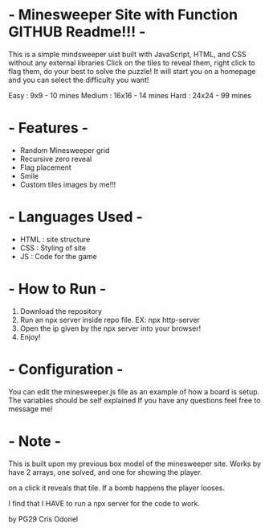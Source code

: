 # - Minesweeper Site with Function GITHUB Readme!!! - #

This is a simple mindsweeper uist built with JavaScript, HTML, and CSS without any external libraries
Click on the tiles to reveal them, right click to flag them, do your best to solve the puzzle!
It will start you on a homepage and you can select the difficulty you want!

Easy     : 9x9   - 10 mines
Medium   : 16x16 - 14 mines
Hard     : 24x24 - 99 mines

# - Features - #

- Random Minesweeper grid
- Recursive zero reveal
- Flag placement
- Smile
- Custom tiles images by me!!!

# - Languages Used - #

- HTML : site structure
- CSS  : Styling of site
- JS   : Code for the game

# - How to Run - #

1. Download the repository
2. Run an npx server inside repo file. EX: npx http-server 
3. Open the ip given by the npx server into your browser!
4. Enjoy!

# - Configuration - #

You can edit the minesweeper.js file as an example of how a board is setup.
The variables should be self explained
If you have any questions feel free to message me!

# - Note - #

This is built upon my previous box model of the minesweeper site.
Works by have 2 arrays, one solved, and one for showing the player.

on a click it reveals that tile. If a bomb happens the player looses.

I find that I HAVE to run a npx server for the code to work.

by PG29 Cris Odonel
